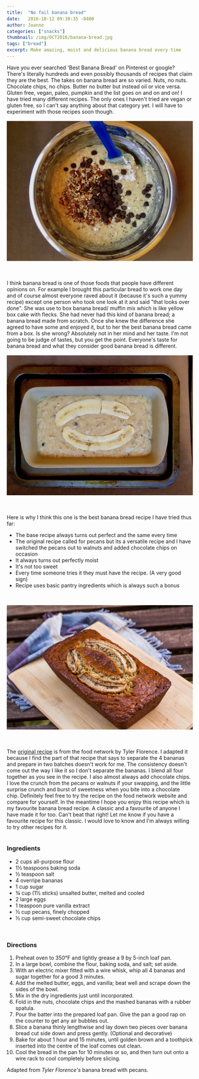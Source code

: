 ```yaml
---
title:  "No fail banana bread"
date:   2016-10-12 09:30:35 -0400
author: Joanne
categories: ["snacks"]
thumbnail: /img/OCT2016/banana-bread.jpg
tags: ["bread"]
excerpt: Make amazing, moist and delicious banana bread every time
---
```


Have you ever searched 'Best Banana Bread' on Pinterest or google? There's literally hundreds and even possibly thousands of recipes that claim they are the best. The takes on banana bread are so varied. Nuts, no nuts. Chocolate chips, no chips. Butter no butter but instead oil or vice versa.  Gluten free, vegan, paleo, pumpkin and the list goes on and on and on! I have tried many different recipes.  The only ones I haven't tried are vegan or gluten free, so I can't say anything about that category yet. I will have to experiment with those recipes soon though.
<br>
<br>
![Banana Bread](/img/OCT2016/banana_bread_mix.jpg)  
<br>
<br>

I think banana bread is one of those foods that people have different opinions on.  For example I brought this particular bread to work one day and of course almost everyone raved about it (because it's such a yummy recipe) except one person who took one look at it and said "that looks over done".  She was use to box banana bread/ muffin mix which is like yellow box cake with flecks.  She had never had this kind of banana bread; a banana bread made from scratch. Once she knew the difference she agreed to have some and enjoyed it, but to her the best banana bread came from a box. Is she wrong? Absolutely not in her mind and her taste.  I'm not going to be judge of tastes, but you get the point.  Everyone's taste for banana bread and what they consider good banana bread is different.
<br>
<br>
![Banana Bread](/img/OCT2016/banana_bread_prebake.jpg)  
<br>
<br>

Here is why I think this one is the best banana bread recipe I have tried thus far:

* The base recipe always turns out perfect and the same every time
* The original recipe called for pecans but its a versatile recipe and I have switched the pecans out to walnuts and added chocolate chips on occasion
* It always turns out perfectly moist
* It's not too sweet
* Every time someone tries it they must have the recipe. (A very good sign)
* Recipe uses basic pantry ingredients which is always such a bonus
<br>

![Banana Bread](/img/OCT2016/banana_bread_finished.jpg)  
<br>
<br>

The [original recipe](http://www.foodnetwork.com/recipes/tyler-florence/banana-bread-with-pecans-recipe.html) is from the food network by Tyler Florence.  I adapted it because I find the part of that recipe that says to separate the 4 bananas and prepare in two batches doesn't work for me.  The consistency doesn't come out the way I like it so I don't separate the bananas.  I blend all four together as you see in the recipe. I also almost always add chocolate chips.  I love the crunch from the pecans or walnuts if your swapping, and the little surprise crunch and burst of sweetness when you bite into a chocolate chip.
Definitely feel free to try the recipe on the food network website and compare for yourself.
In the meantime I hope you enjoy this recipe which is my favourite banana bread recipe. A classic and a favourite of anyone I have made it for too.  Can't beat that right!
Let me know if you have a favourite recipe for this classic.  I would love to know and I'm always willing to try other recipes for it.  
<br>

### Ingredients

* 2 cups all-purpose flour
* 1&frac12; teaspoons baking soda
* &frac12; teaspoon salt
* 4 overripe bananas
* 1 cup sugar
* &frac34; cup (1&frac12; sticks) unsalted butter, melted and cooled
* 2 large eggs
* 1 teaspoon pure vanilla extract
* &frac12; cup pecans, finely chopped
* &frac12; cup semi-sweet chocolate chips
<br>

### Directions

1. Preheat oven to 350&deg;F and lightly grease a 9 by 5-inch loaf pan.
1. In a large bowl, combine the flour, baking soda, and salt; set aside.
1. With an electric mixer fitted with a wire whisk, whip all 4 bananas and sugar together for a good 3 minutes.
1. Add the melted butter, eggs, and vanilla; beat well and scrape down the sides of the bowl.
1. Mix in the dry ingredients just until incorporated.
1. Fold in the nuts, chocolate chips and the mashed bananas with a rubber spatula.
1. Pour the batter into the prepared loaf pan. Give the pan a good rap on the counter to get any air bubbles out.
1. Slice a banana thinly lengthwise and lay down two pieces over banana bread cut side down and press gently.  (Optional and decorative)
1. Bake for about 1 hour and 15 minutes, until golden brown and a toothpick inserted into the centre of the loaf comes out clean.
1. Cool the bread in the pan for 10 minutes or so, and then turn out onto a wire rack to cool completely before slicing.  

Adapted from *Tyler Florence's* banana bread with pecans.
